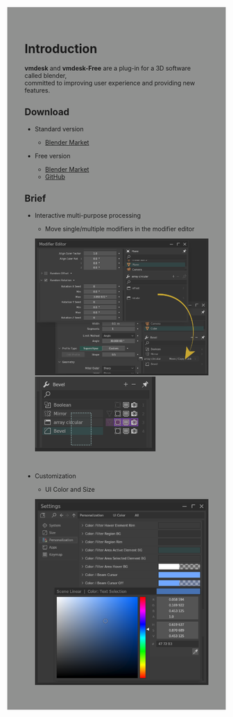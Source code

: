 <div style="background-color: #909190; padding: 40px;">

# **Introduction**

**vmdesk** and **vmdesk-Free** are a plug-in for a 3D software called blender,  
committed to improving user experience and providing new features.

## Download
- Standard version
    - [Blender Market](https://blendermarket.com/products/vmdesk)

- Free version
    - [Blender Market](https://blendermarket.com/products/vmdesk-free)
    - [GitHub](https://github.com/Iiispace/vmdesk)

## Brief

- Interactive multi-purpose processing
    - Move single/multiple modifiers in the modifier editor

    ![](./img/md_editor.png)
    ![](./img/md_selection.png)

<br/>

- Customization
    - UI Color and Size

    ![](./img/setting_editor.png)